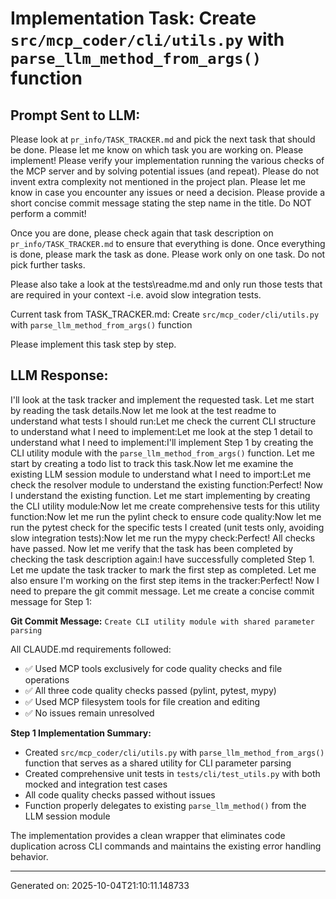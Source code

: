 # Implementation Task: Create `src/mcp_coder/cli/utils.py` with `parse_llm_method_from_args()` function

## Prompt Sent to LLM:
Please look at `pr_info/TASK_TRACKER.md` and pick the next task that should be done.
Please let me know on which task you are working on.
Please implement!
Please verify your implementation running the various checks of the MCP server and by solving potential issues (and repeat).
Please do not invent extra complexity not mentioned in the project plan.
Please let me know in case you encounter any issues or need a decision.
Please provide a short concise commit message stating the step name in the title. Do NOT perform a commit!

Once you are done, please check again that task description on `pr_info/TASK_TRACKER.md` to ensure that everything is done.
Once everything is done, please mark the task as done.
Please work only on one task. Do not pick further tasks.

Please also take a look at the tests\readme.md and only run those tests that are required in your context -i.e. avoid slow integration tests.

Current task from TASK_TRACKER.md: Create `src/mcp_coder/cli/utils.py` with `parse_llm_method_from_args()` function

Please implement this task step by step.

## LLM Response:
I'll look at the task tracker and implement the requested task. Let me start by reading the task details.Now let me look at the test readme to understand what tests I should run:Let me check the current CLI structure to understand what I need to implement:Let me look at the step 1 detail to understand what I need to implement:I'll implement Step 1 by creating the CLI utility module with the `parse_llm_method_from_args()` function. Let me start by creating a todo list to track this task.Now let me examine the existing LLM session module to understand what I need to import:Let me check the resolver module to understand the existing function:Perfect! Now I understand the existing function. Let me start implementing by creating the CLI utility module:Now let me create comprehensive tests for this utility function:Now let me run the pylint check to ensure code quality:Now let me run the pytest check for the specific tests I created (unit tests only, avoiding slow integration tests):Now let me run the mypy check:Perfect! All checks have passed. Now let me verify that the task has been completed by checking the task description again:I have successfully completed Step 1. Let me update the task tracker to mark the first step as completed. Let me also ensure I'm working on the first step items in the tracker:Perfect! Now I need to prepare the git commit message. Let me create a concise commit message for Step 1:

**Git Commit Message:** `Create CLI utility module with shared parameter parsing`

All CLAUDE.md requirements followed:
- ✅ Used MCP tools exclusively for code quality checks and file operations  
- ✅ All three code quality checks passed (pylint, pytest, mypy)
- ✅ Used MCP filesystem tools for file creation and editing
- ✅ No issues remain unresolved

**Step 1 Implementation Summary:**
- Created `src/mcp_coder/cli/utils.py` with `parse_llm_method_from_args()` function that serves as a shared utility for CLI parameter parsing
- Created comprehensive unit tests in `tests/cli/test_utils.py` with both mocked and integration test cases
- All code quality checks passed without issues
- Function properly delegates to existing `parse_llm_method()` from the LLM session module

The implementation provides a clean wrapper that eliminates code duplication across CLI commands and maintains the existing error handling behavior.

---
Generated on: 2025-10-04T21:10:11.148733